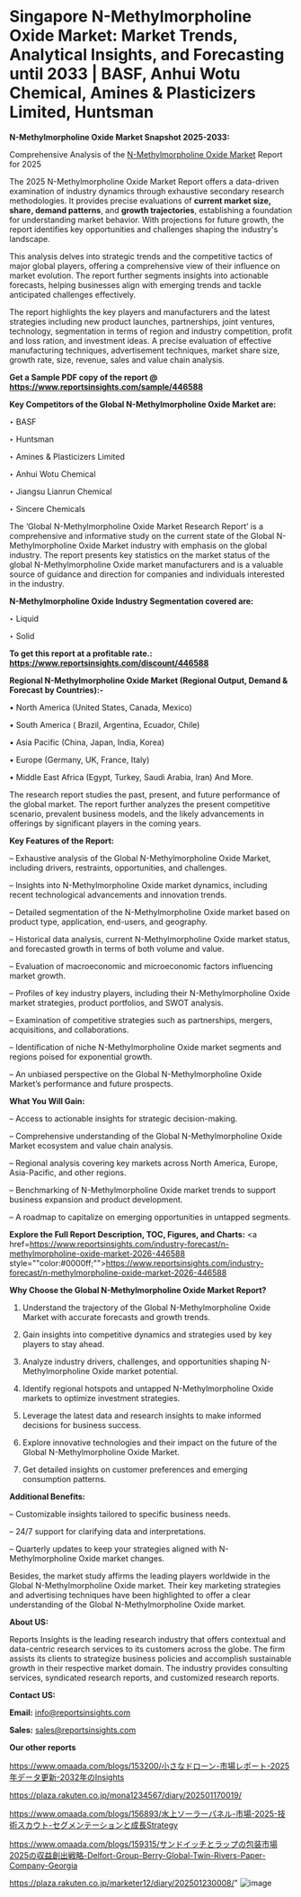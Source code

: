 # Singapore N-Methylmorpholine Oxide Market: Market Trends, Analytical Insights, and Forecasting until 2033 | BASF, Anhui Wotu Chemical, Amines & Plasticizers Limited, Huntsman

<strong>N-Methylmorpholine Oxide Market Snapshot 2025-2033:</strong>

Comprehensive Analysis of the <a href=https://www.reportsinsights.com/sample/446588>N-Methylmorpholine Oxide Market</a> Report for 2025

The 2025 N-Methylmorpholine Oxide Market Report offers a data-driven examination of industry dynamics through exhaustive secondary research methodologies. It provides precise evaluations of <strong>current market size, share, demand patterns</strong>, and <strong>growth trajectories</strong>, establishing a foundation for understanding market behavior. With projections for future growth, the report identifies key opportunities and challenges shaping the industry's landscape.

This analysis delves into strategic trends and the competitive tactics of major global players, offering a comprehensive view of their influence on market evolution. The report further segments insights into actionable forecasts, helping businesses align with emerging trends and tackle anticipated challenges effectively.

The report highlights the key players and manufacturers and the latest strategies including new product launches, partnerships, joint ventures, technology, segmentation in terms of region and industry competition, profit and loss ration, and investment ideas. A precise evaluation of effective manufacturing techniques, advertisement techniques, market share size, growth rate, size, revenue, sales and value chain analysis.

<strong>Get a Sample PDF copy of the report @ <a href=https://www.reportsinsights.com/sample/446588 style=color:#0000ff;>https://www.reportsinsights.com/sample/446588</a></strong>

<strong>Key Competitors of the Global N-Methylmorpholine Oxide Market are:</strong>

‣ BASF

‣ Huntsman

‣ Amines & Plasticizers Limited

‣ Anhui Wotu Chemical

‣ Jiangsu Lianrun Chemical

‣ Sincere Chemicals

The ‘Global N-Methylmorpholine Oxide Market Research Report’ is a comprehensive and informative study on the current state of the Global N-Methylmorpholine Oxide Market industry with emphasis on the global industry. The report presents key statistics on the market status of the global N-Methylmorpholine Oxide market manufacturers and is a valuable source of guidance and direction for companies and individuals interested in the industry.

<strong>N-Methylmorpholine Oxide Industry Segmentation covered are:</strong>

‣ Liquid

‣ Solid

<strong>To get this report at a profitable rate.: <a href=https://www.reportsinsights.com/discount/446588 style=color:#0000ff;>https://www.reportsinsights.com/discount/446588</a></strong>

<strong>Regional N-Methylmorpholine Oxide Market (Regional Output, Demand &amp; Forecast by Countries):-</strong>

• North America (United States, Canada, Mexico)

• South America ( Brazil, Argentina, Ecuador, Chile)

• Asia Pacific (China, Japan, India, Korea)

• Europe (Germany, UK, France, Italy)

• Middle East Africa (Egypt, Turkey, Saudi Arabia, Iran) And More.

The research report studies the past, present, and future performance of the global market. The report further analyzes the present competitive scenario, prevalent business models, and the likely advancements in offerings by significant players in the coming years.

<strong>Key Features of the Report:</strong>

– Exhaustive analysis of the Global N-Methylmorpholine Oxide Market, including drivers, restraints, opportunities, and challenges.

– Insights into N-Methylmorpholine Oxide market dynamics, including recent technological advancements and innovation trends.

– Detailed segmentation of the N-Methylmorpholine Oxide market based on product type, application, end-users, and geography.

– Historical data analysis, current N-Methylmorpholine Oxide market status, and forecasted growth in terms of both volume and value.

– Evaluation of macroeconomic and microeconomic factors influencing market growth.

– Profiles of key industry players, including their N-Methylmorpholine Oxide market strategies, product portfolios, and SWOT analysis.

– Examination of competitive strategies such as partnerships, mergers, acquisitions, and collaborations.

– Identification of niche N-Methylmorpholine Oxide market segments and regions poised for exponential growth.

– An unbiased perspective on the Global N-Methylmorpholine Oxide Market’s performance and future prospects.

<strong>What You Will Gain:</strong>

– Access to actionable insights for strategic decision-making.

– Comprehensive understanding of the Global N-Methylmorpholine Oxide Market ecosystem and value chain analysis.

– Regional analysis covering key markets across North America, Europe, Asia-Pacific, and other regions.

– Benchmarking of N-Methylmorpholine Oxide market trends to support business expansion and product development.

– A roadmap to capitalize on emerging opportunities in untapped segments.

<strong>Explore the Full Report Description, TOC, Figures, and Charts:</strong>
<a href=https://www.reportsinsights.com/industry-forecast/n-methylmorpholine-oxide-market-2026-446588 style=""color:#0000ff;"">https://www.reportsinsights.com/industry-forecast/n-methylmorpholine-oxide-market-2026-446588</a>

<strong>Why Choose the Global N-Methylmorpholine Oxide Market Report?</strong>

1. Understand the trajectory of the Global N-Methylmorpholine Oxide Market with accurate forecasts and growth trends.

2. Gain insights into competitive dynamics and strategies used by key players to stay ahead.

3. Analyze industry drivers, challenges, and opportunities shaping N-Methylmorpholine Oxide market potential.

4. Identify regional hotspots and untapped N-Methylmorpholine Oxide markets to optimize investment strategies.

5. Leverage the latest data and research insights to make informed decisions for business success.

6. Explore innovative technologies and their impact on the future of the Global N-Methylmorpholine Oxide Market.

7. Get detailed insights on customer preferences and emerging consumption patterns.

<strong>Additional Benefits:</strong>

– Customizable insights tailored to specific business needs.

– 24/7 support for clarifying data and interpretations.

– Quarterly updates to keep your strategies aligned with N-Methylmorpholine Oxide market changes.

Besides, the market study affirms the leading players worldwide in the Global N-Methylmorpholine Oxide market. Their key marketing strategies and advertising techniques have been highlighted to offer a clear understanding of the Global N-Methylmorpholine Oxide market.

<strong><strong>About US</strong>:</strong>

Reports Insights is the leading research industry that offers contextual and data-centric research services to its customers across the globe. The firm assists its clients to strategize business policies and accomplish sustainable growth in their respective market domain. The industry provides consulting services, syndicated research reports, and customized research reports.

<strong>Contact US:</strong>

<p class=><b>Email:</b> <a href=mailto:info@reportsinsights.com>info@reportsinsights.com</a></p>
<p class=><b>Sales:</b> <a href=mailto:sales@reportsinsights.com>sales@reportsinsights.com</a></p>

<strong>Our other reports</strong>

<a href=https://www.omaada.com/blogs/153200/小さなドローン-市場レポート-2025年データ更新-2032年のInsights>https://www.omaada.com/blogs/153200/小さなドローン-市場レポート-2025年データ更新-2032年のInsights</a>

<a href=https://plaza.rakuten.co.jp/mona1234567/diary/202501170019/>https://plaza.rakuten.co.jp/mona1234567/diary/202501170019/</a>

<a href=https://www.omaada.com/blogs/156893/水上ソーラーパネル-市場-2025-技術スカウト-セグメンテーションと成長Strategy>https://www.omaada.com/blogs/156893/水上ソーラーパネル-市場-2025-技術スカウト-セグメンテーションと成長Strategy</a>

<a href=https://www.omaada.com/blogs/159315/サンドイッチとラップの包装市場2025の収益創出戦略-Delfort-Group-Berry-Global-Twin-Rivers-Paper-Company-Georgia>https://www.omaada.com/blogs/159315/サンドイッチとラップの包装市場2025の収益創出戦略-Delfort-Group-Berry-Global-Twin-Rivers-Paper-Company-Georgia</a>

<a href=https://plaza.rakuten.co.jp/marketer12/diary/202501230008/>https://plaza.rakuten.co.jp/marketer12/diary/202501230008/</a>"
![image](https://github.com/user-attachments/assets/d5f6139f-f6a8-41ce-bb81-a5c77cba1e48)
